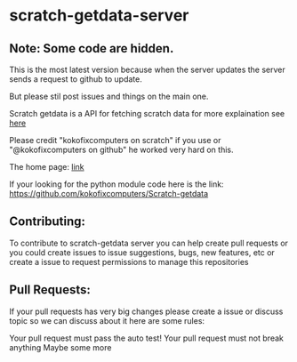 # scratch-getdata-server

Note: Some code are hidden.
-

This is the most latest version because when the server updates the server sends a request to github to update.

But please stil post issues and things on the main one.

Scratch getdata is a API for fetching scratch data for more explaination see <a href="https://scratch-get-data.kokoiscool.repl.co/why">here</a>

Please credit "kokofixcomputers on scratch" if you use or "@kokofixcomputers on github" he worked very hard on this. 

The home page: <a href="https://scratch-get-data.kokoiscool.repl.co">link</a>

If your looking for the python module code here is the link: https://github.com/kokofixcomputers/Scratch-getdata

Contributing:
------------

To contribute to scratch-getdata server you can help create pull requests or you could create issues to issue suggestions, bugs, new features, etc or create a issue to request permissions to manage this repositories

Pull Requests:
-

If your pull requests has very big changes please create a issue or discuss topic so we can discuss about it here are some rules:

Your pull request must pass the auto test!
Your pull request must not break anything
Maybe some more
